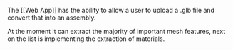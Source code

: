 The [[Web App]] has the ability to allow a user to upload a .glb file and convert that into an assembly. 

At the moment it can extract the majority of important mesh features, next on the list is implementing the extraction of materials.